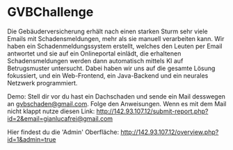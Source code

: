 # GVBChallenge
Die Gebäuderversicherung erhält nach einen starken Sturm sehr viele Emails mit Schadensmeldungen, mehr als sie manuell verarbeiten kann. Wir haben ein Schadenmeldungssystem erstellt, welches den Leuten per Email antwortet und sie auf ein Onlineportal einlädt, die erhaltenen Schadensmeldungen werden dann automatisch mittels KI auf Betrugsmuster untersucht. Dabei haben wir uns auf die gesamte Lösung fokussiert, und ein Web-Frontend, ein Java-Backend und ein neurales Netzwerk programmiert. 


Demo:
Stell dir vor du hast ein Dachschaden und sende ein Mail desswegen an gvbschaden@gmail.com. Folge den Anweisungen.
Wenn es mit dem Mail nicht klappt nutze diesen Link: http://142.93.107.12/submit-report.php?id=2&email=gianlucafrei@gmail.com

Hier findest du die 'Admin' Oberfläche: http://142.93.107.12/overview.php?id=1&admin=true